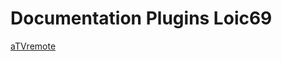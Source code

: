 # Documentation Plugins Loic69

[aTVremote](https://loic691.github.io/jeedom_docs/plugins/HikvisionEvent/fr_FR/)


